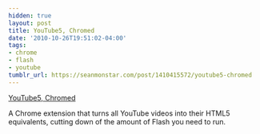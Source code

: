 ```yaml
---
hidden: true
layout: post
title: YouTube5, Chromed
date: '2010-10-26T19:51:02-04:00'
tags:
- chrome
- flash
- youtube
tumblr_url: https://seanmonstar.com/post/1410415572/youtube5-chromed
---
```

[YouTube5, Chromed](http://elasticthreads.tumblr.com/post/1407434390/youtube5-chromed)  

A Chrome extension that turns all YouTube videos into their HTML5 equivalents, cutting down of the amount of Flash you need to run.

